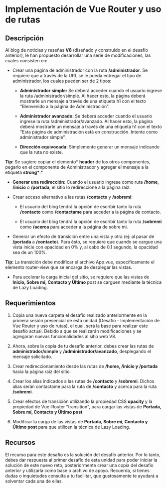 # Implementación de Vue Router y uso de rutas

## Descripción

Al blog de noticias y reseñas **V8** (diseñado y construido en el desafío anterior), le han propuesto desarrollar una serie de modificaciones, las cuales consisten en:

- Crear una página de administrador con la ruta **/administrador**. Se requiere que a través de la URL se le pueda entregar el tipo de administrador, los cuales pueden ser de 2 tipos:

  - **Administrador simple:** Se deberá acceder cuando el usuario ingrese la ruta /administrador/simple. Al hacer esto, la página deberá mostrarle un mensaje a través de una etiqueta h1 con el texto “Bienvenido a la página de Administración”.

  - **Administrador avanzado:** Se deberá acceder cuando el usuario ingrese la ruta /administrador/avanzado. Al hacer esto, la página deberá mostrarle un mensaje a través de una etiqueta h1 con el texto “Esta página de administración está en construcción. Intente como administrador simple”.

  - **Dirección equivocada:** Simplemente generar un mensaje indicando que la ruta no existe.

**Tip:** Se sugiere copiar el elemento\* **header** de los otros componentes, pegarlo en el componente de Administrador y agregar el mensaje a la etiqueta **strong\***.\*

- **Generar una redirección:** Cuando el usuario ingrese como ruta **/home**, **/inicio** o **/portada**, el sitio lo redireccione a la página raíz.

- Crear acceso alternativo a las rutas **/contacto** y **/sobremi**:

  - El usuario del blog tendrá la opción de escribir tanto la ruta **/contacto** como **/contactame** para acceder a la página de contacto.

  - El usuario del blog tendrá la opción de escribir tanto la ruta **/sobremi** como **/acerca** para acceder a la página de sobre mi.

- Generar un efecto de transición entre una vista y otra (ej: al pasar de **/portada** a **/contacto**). Para ésto, se requiere que cuando se cargue una vista inicie con opacidad en 0% y, al cabo de 0.1 segundo, la opacidad sea de un 100%.

**Tip:** La transición debe modificar el archivo App.vue, específicamente el elemento router-view que se encarga de desplegar las vistas.

- Para acelerar la carga inicial del sitio, se requiere que las vistas de **Inicio, Sobre mí, Contacto y Último** post se carguen mediante la técnica de Lazy Loading.

## Requerimientos

1. Copia una nueva carpeta el desafío realizado anteriormente en la primera sesión presencial de esta unidad (Desafío - Implementación de Vue Router y uso de rutas), el cual, será la base para realizar este desafío actual. Debido a que se realizarán modificaciones y se agregaran nuevas funcionalidades al sitio web V8.

1. Ahora, sobre la copia de tu desafío anterior, debes crear las rutas de **administrador/simple** y **/administrador/avanzado**, desplegando el mensaje solicitado.

1. Crear redireccionamiento desde las rutas de **/home, /inicio y /portada** hacia la página raíz del sitio.

1. Crear los alias indicados a las rutas de **/contacto** y **/sobremi**. Dichos alias serán contactame para la ruta de **/contacto** y acerca para la ruta **/sobremi**.

1. Crear efectos de transición utilizando la propiedad CSS **opacity** y la propiedad de Vue-Router "transition", para cargar las vistas de **Portada, Sobre mí, Contacto y Último post**

1. Modificar la carga de las vistas de **Portada, Sobre mí, Contacto y Último post** para que utilicen la técnica de Lazy Loading.

## Recursos

El recurso para este desafío es la solución del desafío anterior. Por lo tanto, debes dar respuesta al primer desafío de esta unidad para poder iniciar la solución de este nuevo reto, posteriormente crear una copia del desafío anterior y utilizarla como base o archivo de apoyo. Recuerda, si tienes dudas o inquietudes consulta a tu facilitar, que gustosamente te ayudará a solventar cada una de ellas.
